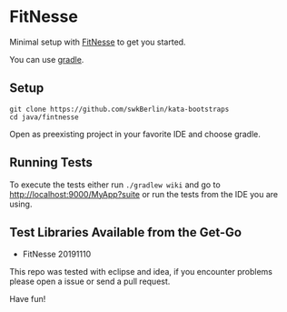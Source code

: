 # FitNesse

Minimal setup with [FitNesse](http://fitnesse.org) to get you started.

You can use [gradle](https://gradle.org/).

## Setup

    git clone https://github.com/swkBerlin/kata-bootstraps
    cd java/fintnesse

Open as preexisting project in your favorite IDE and choose gradle.

## Running Tests

To execute the tests either run `./gradlew wiki` and go to [http://localhost:9000/MyApp?suite](http://localhost:9000/MyApp?suite) or run the tests from the IDE you are using.

## Test Libraries Available from the Get-Go
- FitNesse 20191110

This repo was tested with eclipse and idea, if you encounter problems please open a issue or send a pull request.

Have fun!
